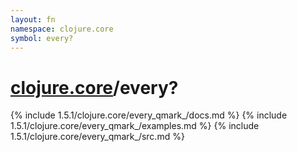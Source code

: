 ```yaml
---
layout: fn
namespace: clojure.core
symbol: every?
---
```


# [clojure.core](../)/every?

{% include 1.5.1/clojure.core/every_qmark_/docs.md %}
{% include 1.5.1/clojure.core/every_qmark_/examples.md %}
{% include 1.5.1/clojure.core/every_qmark_/src.md %}

